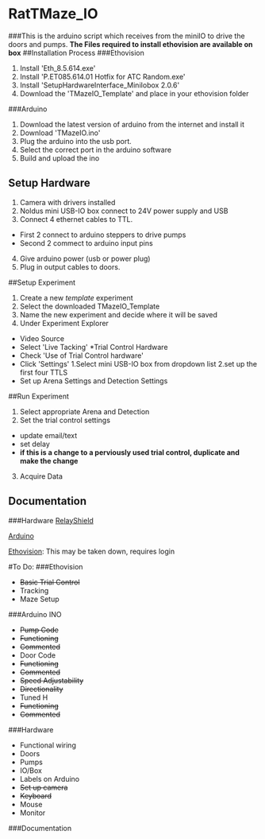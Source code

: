 # RatTMaze_IO
###This is the arduino script which receives from the miniIO to drive the doors and pumps.
**The Files required to install ethovision are available on box**
##Installation Process
###Ethovision
1. Install 'Eth_8.5.614.exe'
2. Install 'P.ET085.614.01 Hotfix for ATC Random.exe'
3. Install 'SetupHardwareInterface_MiniIobox 2.0.6'
4. Download the 'TMazeIO_Template' and place in your ethovision folder

###Arduino
1. Download the latest version of arduino from the internet and install it
2. Download 'TMazeIO.ino'
3. Plug the arduino into the usb port. 
4. Select the correct port in the arduino software
5. Build and upload the ino

## Setup Hardware
1. Camera with drivers installed
2. Noldus mini USB-IO box connect to 24V power supply and USB
3. Connect 4 ethernet cables to TTL. 
  * First 2 connect to arduino steppers to drive pumps
  * Second 2 commect to arduino input pins
4. Give arduino power (usb or power plug)
5. Plug in output cables to doors.

##Setup Experiment
1. Create a new _template_ experiment
2. Select the downloaded TMazeIO_Template
3. Name the new experiment and decide where it will be saved
4. Under Experiment Explorer
  * Video Source 
   * Select 'Live Tacking'
  *Trial Control Hardware
   * Check 'Use of Trial Control hardware'
   * Click 'Settings'
    1.Select mini USB-IO box from dropdown list
    2.set up the first four TTLS 
  * Set up Arena Settings and Detection Settings

##Run Experiment
1. Select appropriate Arena and Detection
2. Set the trial control settings
  * update email/text
  * set delay
  * **if this is a change to a perviously used trial control, duplicate and make the change**
3. Acquire Data

## Documentation
###Hardware
[RelayShield](http://www.seeedstudio.com/wiki/Relay_Shield_V2.0 "Relay Shield V2.0 from Seed Studio")

[Arduino](https://www.arduino.cc/en/Main/ArduinoBoardUno "Arduino Uno")

[Ethovision](http://www.noldus.com/restricted/ethovision-xt-8 "Ethovision XT 8.5"): This may be taken down, requires login

#To Do:
###Ethovision
* ~~Basic Trial Control~~
* Tracking
* Maze Setup

###Arduino
 INO 
 * ~~Pump Code~~
  * ~~Functioning~~
  * ~~Commented~~
 * Door Code
  * ~~Functioning~~
  * ~~Commented~~
  * ~~Speed Adjustability~~
  * ~~Directionality~~
  * Tuned
H
 * ~~Functioning~~
 * ~~Commented~~

###Hardware
* Functional wiring
 * Doors
 * Pumps
 * IO/Box
 * Labels on Arduino
* ~~Set up camera~~
* ~~Keyboard~~
* Mouse
* Monitor

###Documentation
